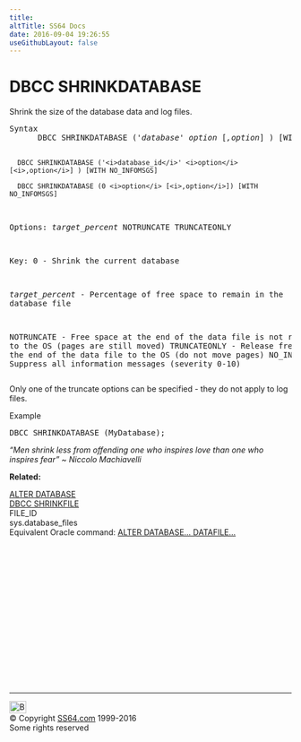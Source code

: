 ```yaml
---
title:
altTitle: SS64 Docs
date: 2016-09-04 19:26:55
useGithubLayout: false
---
```

<!-- #BeginLibraryItem "/Library/head_sql.lbi" --><!-- #EndLibraryItem --><h1>DBCC SHRINKDATABASE</h1>
<p>Shrink the size of the database data and log files.</p>
<pre>Syntax
      DBCC SHRINKDATABASE ('<i>database</i>' <i>option </i>[<i>,option</i>] ) [WITH NO_INFOMSGS]

      DBCC SHRINKDATABASE ('<i>database_id</i>' <i>option</i> [<i>,option</i>] ) [WITH NO_INFOMSGS]

      DBCC SHRINKDATABASE (0 <i>option</i> [<i>,option</i>]) [WITH NO_INFOMSGS]

Options:
       <i>target_percent</i>
       NOTRUNCATE
       TRUNCATEONLY

Key:
     0            - Shrink the current database

   <i>target_percent</i> - Percentage of free space to remain in the database file

   NOTRUNCATE    - Free space at the end of the data file is not returned to the OS
                    (pages are still moved)
   TRUNCATEONLY  - Release free space at the end of the data file to the OS
                    (do not move pages)
	NO_INFOMSGS   - Suppress all information messages (severity 0-10)</pre>
<p>Only one of the truncate options can be specified - they do not apply to log files. </p>
<p>Example</p>
<pre>DBCC SHRINKDATABASE (MyDatabase);</pre>
<p class="quote"><i>“Men shrink less from offending one who inspires love than one who inspires fear” ~ Niccolo Machiavelli</i></p>
<p><b>Related:</b></p>
<p> <a href="database_a.html">ALTER DATABASE</a><br>
  <a href="dbcc_shrinkfile.html">DBCC SHRINKFILE</a><br>
  FILE_ID <br>
  sys.database_files <br>
Equivalent Oracle command: 
<a href="../ora/database_a.html">ALTER DATABASE... DATAFILE... </a></p><!-- #BeginLibraryItem "/Library/foot_sql.lbi" --><p>
<!-- ss64-sql -->
<ins class="adsbygoogle" style="display:inline-block;width:300px;height:250px" data-ad-client="ca-pub-6140977852749469" data-ad-slot="6953563613"></ins>
<script>
(adsbygoogle = window.adsbygoogle || []).push({});
</script></p>
<hr>
<div id="bl" class="footer"><a href="dbcc_shrinkdb.html#"><img src="../images/top.png" width="30" height="22" alt="Back to the Top"></a></div>
<div id="br" class="footer, tagline">© Copyright <a href="../index.html">SS64.com</a> 1999-2016<br>
Some rights reserved</div><!-- #EndLibraryItem -->

